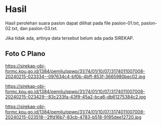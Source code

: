 # Hasil

Hasil perolehan suara paslon dapat dilihat pada file paslon-01.txt, paslon-02.txt, dan paslon-03.txt.

Jika tidak ada, artinya data tersebut belum ada pada SIREKAP.

## Foto C Plano

https://sirekap-obj-formc.kpu.go.id/1384/pemilu/ppwp/31/74/01/10/07/3174011007008-20240215-023334--097634c4-bf0b-4bff-853f-3665980bec02.jpg

https://sirekap-obj-formc.kpu.go.id/1384/pemilu/ppwp/31/74/01/10/07/3174011007008-20240215-023429--83c233fa-43f9-45a2-bca6-db61275384c2.jpg

https://sirekap-obj-formc.kpu.go.id/1384/pemilu/ppwp/31/74/01/10/07/3174011007008-20240215-023518--2ffd16b7-83cb-4783-b518-9195dee12720.jpg
